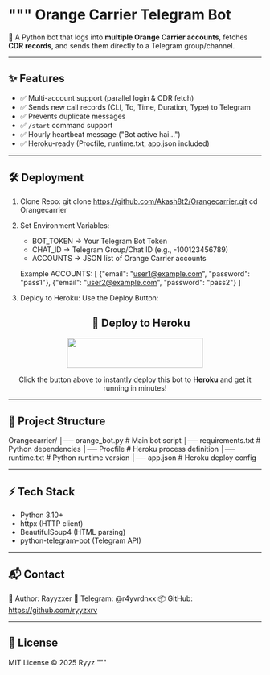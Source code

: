 """
Orange Carrier Telegram Bot
===========================

🚀 A Python bot that logs into **multiple Orange Carrier accounts**, fetches
**CDR records**, and sends them directly to a Telegram group/channel.

-----------------------------------
✨ Features
-----------------------------------
- ✅ Multi-account support (parallel login & CDR fetch)
- ✅ Sends new call records (CLI, To, Time, Duration, Type) to Telegram
- ✅ Prevents duplicate messages
- ✅ `/start` command support
- ✅ Hourly heartbeat message ("Bot active hai...")
- ✅ Heroku-ready (Procfile, runtime.txt, app.json included)

-----------------------------------
🛠 Deployment
-----------------------------------
1. Clone Repo:
    git clone https://github.com/Akash8t2/Orangecarrier.git
    cd Orangecarrier

2. Set Environment Variables:
   - BOT_TOKEN → Your Telegram Bot Token
   - CHAT_ID   → Telegram Group/Chat ID (e.g., -100123456789)
   - ACCOUNTS  → JSON list of Orange Carrier accounts

   Example ACCOUNTS:
   [
     {"email": "user1@example.com", "password": "pass1"},
     {"email": "user2@example.com", "password": "pass2"}
   ]

3. Deploy to Heroku:
   Use the Deploy Button:

   <h2 align="center">🚀 Deploy to Heroku</h2>

<p align="center">
  <a href="https://heroku.com/deploy?template=https://github.com/Akash8t2/ORANGECARRIER">
    <img src="https://img.shields.io/badge/Deploy%20On%20Heroku-430098?style=for-the-badge&logo=heroku&logoColor=white" width="270" height="60"/>
  </a>
</p>

<p align="center">
  Click the button above to instantly deploy this bot to <b>Heroku</b> and get it running in minutes!
</p>

-----------------------------------
📂 Project Structure
-----------------------------------
Orangecarrier/
│── orange_bot.py       # Main bot script
│── requirements.txt    # Python dependencies
│── Procfile            # Heroku process definition
│── runtime.txt         # Python runtime version
│── app.json            # Heroku deploy config

-----------------------------------
⚡ Tech Stack
-----------------------------------
- Python 3.10+
- httpx (HTTP client)
- BeautifulSoup4 (HTML parsing)
- python-telegram-bot (Telegram API)

-----------------------------------
📬 Contact
-----------------------------------
👤 Author: Rayyzxer
💬 Telegram: @r4yvrdnxx
📦 GitHub:  https://github.com/ryyzxrv

-----------------------------------
📜 License
-----------------------------------
MIT License © 2025 Ryyz
"""
